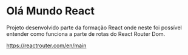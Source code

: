 # Olá Mundo React

Projeto desenvolvido parte da formação React onde neste foi possível 
entender como funciona a parte de rotas do React Router Dom.

https://reactrouter.com/en/main


